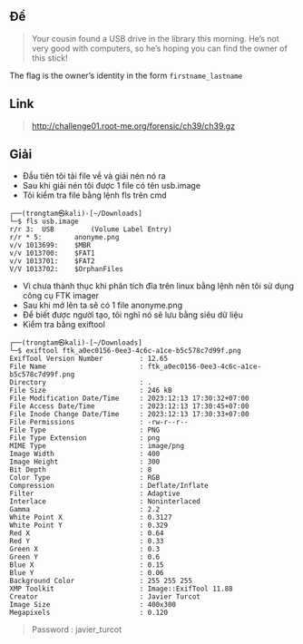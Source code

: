 ## Đề 
> Your cousin found a USB drive in the library this morning. He’s not very good with computers, so he’s hoping you can find the owner of this stick!

The flag is the owner’s identity in the form `firstname_lastname`
## Link 
> http://challenge01.root-me.org/forensic/ch39/ch39.gz
## Giải 
- Đầu tiên tôi tải file về và giải nén nó ra 
- Sau khi giải nén tôi được 1 file có tên usb.image 
- Tôi kiểm tra file bằng lệnh fls trên cmd 
```text
┌──(trongtam㉿kali)-[~/Downloads]
└─$ fls usb.image 
r/r 3:  USB         (Volume Label Entry)
r/r * 5:        anonyme.png
v/v 1013699:    $MBR
v/v 1013700:    $FAT1
v/v 1013701:    $FAT2
V/V 1013702:    $OrphanFiles
```
- Vì chưa thành thục khi phân tích đĩa trên linux bằng lệnh nên tôi sử dụng công cụ FTK imager
- Sau khi mở lên ta sẽ có 1 file anonyme.png
- Để biết được người tạo, tôi nghĩ nó sẽ lưu bằng siêu dữ liệu
- Kiểm tra bằng exiftool 
```text
┌──(trongtam㉿kali)-[~/Downloads]
└─$ exiftool ftk_a0ec0156-0ee3-4c6c-a1ce-b5c578c7d99f.png 
ExifTool Version Number         : 12.65
File Name                       : ftk_a0ec0156-0ee3-4c6c-a1ce-b5c578c7d99f.png
Directory                       : .
File Size                       : 246 kB
File Modification Date/Time     : 2023:12:13 17:30:32+07:00
File Access Date/Time           : 2023:12:13 17:30:45+07:00
File Inode Change Date/Time     : 2023:12:13 17:30:33+07:00
File Permissions                : -rw-r--r--
File Type                       : PNG
File Type Extension             : png
MIME Type                       : image/png
Image Width                     : 400
Image Height                    : 300
Bit Depth                       : 8
Color Type                      : RGB
Compression                     : Deflate/Inflate
Filter                          : Adaptive
Interlace                       : Noninterlaced
Gamma                           : 2.2
White Point X                   : 0.3127
White Point Y                   : 0.329
Red X                           : 0.64
Red Y                           : 0.33
Green X                         : 0.3
Green Y                         : 0.6
Blue X                          : 0.15
Blue Y                          : 0.06
Background Color                : 255 255 255
XMP Toolkit                     : Image::ExifTool 11.88
Creator                         : Javier Turcot
Image Size                      : 400x300
Megapixels                      : 0.120
```
> Password : javier_turcot
